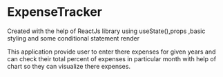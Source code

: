 # ExpenseTracker
Created with the help of ReactJs library using useState(),props ,basic styling and some conditional statement render

This application provide user to enter there expenses for given years and can check their total percent of expenses in particular month with help of chart so they can visualize there expenses.
